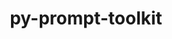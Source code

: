 ---
title: "py-prompt-toolkit"
layout: cache
categories: [package, develop-2024-03-17]
meta: {"versions": ["3.0.38"], "compilers": ["gcc@=11.1.0", "gcc@=11.4.0", "gcc@=7.5.0", "gcc@=9.4.0", "oneapi@=2024.0.0"], "oss": ["ubuntu18.04", "ubuntu20.04", "ubuntu22.04"], "platforms": ["linux"], "targets": ["neoverse_v1", "neoverse_v2", "ppc64le", "x86_64_v3"], "stacks": ["data-vis-sdk", "e4s", "e4s-neoverse-v2", "e4s-neoverse_v1", "e4s-oneapi", "e4s-power", "radiuss", "root"], "num_specs": 14, "num_specs_by_stack": {"radiuss": 1, "root": 14, "e4s-power": 2, "data-vis-sdk": 2, "e4s-neoverse_v1": 2, "e4s-neoverse-v2": 2, "e4s": 3, "e4s-oneapi": 2}}
spec_details: [{"hash": "flqmk3irdbti2ucizzem4opkbzbrugr5", "compiler": "gcc@=7.5.0", "versions": ["3.0.38"], "os": "ubuntu18.04", "platform": "linux", "target": "x86_64_v3", "variants": ["build_system=python_pip"], "stacks": ["radiuss", "root"], "size": "-", "tarball": "https://binaries.spack.io/releases/develop-2024-03-17/build_cache/linux-ubuntu18.04-x86_64_v3/gcc-7.5.0/py-prompt-toolkit-3.0.38/linux-ubuntu18.04-x86_64_v3-gcc-7.5.0-py-prompt-toolkit-3.0.38-flqmk3irdbti2ucizzem4opkbzbrugr5.spack"}, {"hash": "i5wkjro53vsqov3tyh2ocapkwk2rozby", "compiler": "gcc@=9.4.0", "versions": ["3.0.38"], "os": "ubuntu20.04", "platform": "linux", "target": "ppc64le", "variants": ["build_system=python_pip"], "stacks": ["root", "e4s-power"], "size": "-", "tarball": "https://binaries.spack.io/releases/develop-2024-03-17/build_cache/linux-ubuntu20.04-ppc64le/gcc-9.4.0/py-prompt-toolkit-3.0.38/linux-ubuntu20.04-ppc64le-gcc-9.4.0-py-prompt-toolkit-3.0.38-i5wkjro53vsqov3tyh2ocapkwk2rozby.spack"}, {"hash": "b6cosubbvcfrc4d4y2lnfffw3jxgqqtg", "compiler": "gcc@=9.4.0", "versions": ["3.0.38"], "os": "ubuntu20.04", "platform": "linux", "target": "ppc64le", "variants": ["build_system=python_pip"], "stacks": ["root", "e4s-power"], "size": "-", "tarball": "https://binaries.spack.io/releases/develop-2024-03-17/build_cache/linux-ubuntu20.04-ppc64le/gcc-9.4.0/py-prompt-toolkit-3.0.38/linux-ubuntu20.04-ppc64le-gcc-9.4.0-py-prompt-toolkit-3.0.38-b6cosubbvcfrc4d4y2lnfffw3jxgqqtg.spack"}, {"hash": "mwkhpxxmnjff7n623t7coyjuoiu5choz", "compiler": "gcc@=11.1.0", "versions": ["3.0.38"], "os": "ubuntu20.04", "platform": "linux", "target": "x86_64_v3", "variants": ["build_system=python_pip"], "stacks": ["data-vis-sdk", "root"], "size": "-", "tarball": "https://binaries.spack.io/releases/develop-2024-03-17/build_cache/linux-ubuntu20.04-x86_64_v3/gcc-11.1.0/py-prompt-toolkit-3.0.38/linux-ubuntu20.04-x86_64_v3-gcc-11.1.0-py-prompt-toolkit-3.0.38-mwkhpxxmnjff7n623t7coyjuoiu5choz.spack"}, {"hash": "sy6nngv3iianysy5b5l3d5xkxnif5mj5", "compiler": "gcc@=11.1.0", "versions": ["3.0.38"], "os": "ubuntu20.04", "platform": "linux", "target": "x86_64_v3", "variants": ["build_system=python_pip"], "stacks": ["data-vis-sdk", "root"], "size": "-", "tarball": "https://binaries.spack.io/releases/develop-2024-03-17/build_cache/linux-ubuntu20.04-x86_64_v3/gcc-11.1.0/py-prompt-toolkit-3.0.38/linux-ubuntu20.04-x86_64_v3-gcc-11.1.0-py-prompt-toolkit-3.0.38-sy6nngv3iianysy5b5l3d5xkxnif5mj5.spack"}, {"hash": "ihrtj32szjbwwtqsvq5fmllzred2jyt7", "compiler": "gcc@=11.4.0", "versions": ["3.0.38"], "os": "ubuntu22.04", "platform": "linux", "target": "neoverse_v1", "variants": ["build_system=python_pip"], "stacks": ["e4s-neoverse_v1", "root"], "size": "-", "tarball": "https://binaries.spack.io/releases/develop-2024-03-17/build_cache/linux-ubuntu22.04-neoverse_v1/gcc-11.4.0/py-prompt-toolkit-3.0.38/linux-ubuntu22.04-neoverse_v1-gcc-11.4.0-py-prompt-toolkit-3.0.38-ihrtj32szjbwwtqsvq5fmllzred2jyt7.spack"}, {"hash": "7lw67nawj7vkhqczdidu65msc7efknpk", "compiler": "gcc@=11.4.0", "versions": ["3.0.38"], "os": "ubuntu22.04", "platform": "linux", "target": "neoverse_v1", "variants": ["build_system=python_pip"], "stacks": ["e4s-neoverse_v1", "root"], "size": "-", "tarball": "https://binaries.spack.io/releases/develop-2024-03-17/build_cache/linux-ubuntu22.04-neoverse_v1/gcc-11.4.0/py-prompt-toolkit-3.0.38/linux-ubuntu22.04-neoverse_v1-gcc-11.4.0-py-prompt-toolkit-3.0.38-7lw67nawj7vkhqczdidu65msc7efknpk.spack"}, {"hash": "ov62iupfxamwrmqwybaqbiwzmuxii2qa", "compiler": "gcc@=11.4.0", "versions": ["3.0.38"], "os": "ubuntu22.04", "platform": "linux", "target": "neoverse_v2", "variants": ["build_system=python_pip"], "stacks": ["e4s-neoverse-v2", "root"], "size": "-", "tarball": "https://binaries.spack.io/releases/develop-2024-03-17/build_cache/linux-ubuntu22.04-neoverse_v2/gcc-11.4.0/py-prompt-toolkit-3.0.38/linux-ubuntu22.04-neoverse_v2-gcc-11.4.0-py-prompt-toolkit-3.0.38-ov62iupfxamwrmqwybaqbiwzmuxii2qa.spack"}, {"hash": "lxtehttq3befahdmnpcyrigzuyh3f36i", "compiler": "gcc@=11.4.0", "versions": ["3.0.38"], "os": "ubuntu22.04", "platform": "linux", "target": "neoverse_v2", "variants": ["build_system=python_pip"], "stacks": ["e4s-neoverse-v2", "root"], "size": "-", "tarball": "https://binaries.spack.io/releases/develop-2024-03-17/build_cache/linux-ubuntu22.04-neoverse_v2/gcc-11.4.0/py-prompt-toolkit-3.0.38/linux-ubuntu22.04-neoverse_v2-gcc-11.4.0-py-prompt-toolkit-3.0.38-lxtehttq3befahdmnpcyrigzuyh3f36i.spack"}, {"hash": "u6fmbrtclec3m2ozrvtexqcecgh2focp", "compiler": "gcc@=11.4.0", "versions": ["3.0.38"], "os": "ubuntu22.04", "platform": "linux", "target": "x86_64_v3", "variants": ["build_system=python_pip"], "stacks": ["root", "e4s"], "size": "-", "tarball": "https://binaries.spack.io/releases/develop-2024-03-17/build_cache/linux-ubuntu22.04-x86_64_v3/gcc-11.4.0/py-prompt-toolkit-3.0.38/linux-ubuntu22.04-x86_64_v3-gcc-11.4.0-py-prompt-toolkit-3.0.38-u6fmbrtclec3m2ozrvtexqcecgh2focp.spack"}, {"hash": "imght2d3bza2p5pgu2e2ssuvt7obcbh4", "compiler": "gcc@=11.4.0", "versions": ["3.0.38"], "os": "ubuntu22.04", "platform": "linux", "target": "x86_64_v3", "variants": ["build_system=python_pip"], "stacks": ["root", "e4s"], "size": "-", "tarball": "https://binaries.spack.io/releases/develop-2024-03-17/build_cache/linux-ubuntu22.04-x86_64_v3/gcc-11.4.0/py-prompt-toolkit-3.0.38/linux-ubuntu22.04-x86_64_v3-gcc-11.4.0-py-prompt-toolkit-3.0.38-imght2d3bza2p5pgu2e2ssuvt7obcbh4.spack"}, {"hash": "pks4lwqahe5nixbanrmo2cfh5nvan2sd", "compiler": "gcc@=11.4.0", "versions": ["3.0.38"], "os": "ubuntu22.04", "platform": "linux", "target": "x86_64_v3", "variants": ["build_system=python_pip"], "stacks": ["root", "e4s"], "size": "-", "tarball": "https://binaries.spack.io/releases/develop-2024-03-17/build_cache/linux-ubuntu22.04-x86_64_v3/gcc-11.4.0/py-prompt-toolkit-3.0.38/linux-ubuntu22.04-x86_64_v3-gcc-11.4.0-py-prompt-toolkit-3.0.38-pks4lwqahe5nixbanrmo2cfh5nvan2sd.spack"}, {"hash": "gevhxi7molwqxxwmzed64ths4mpmrx6t", "compiler": "oneapi@=2024.0.0", "versions": ["3.0.38"], "os": "ubuntu22.04", "platform": "linux", "target": "x86_64_v3", "variants": ["build_system=python_pip"], "stacks": ["root", "e4s-oneapi"], "size": "-", "tarball": "https://binaries.spack.io/releases/develop-2024-03-17/build_cache/linux-ubuntu22.04-x86_64_v3/oneapi-2024.0.0/py-prompt-toolkit-3.0.38/linux-ubuntu22.04-x86_64_v3-oneapi-2024.0.0-py-prompt-toolkit-3.0.38-gevhxi7molwqxxwmzed64ths4mpmrx6t.spack"}, {"hash": "nbqzhucz5vs6cekuelu5z7efmipxyyym", "compiler": "oneapi@=2024.0.0", "versions": ["3.0.38"], "os": "ubuntu22.04", "platform": "linux", "target": "x86_64_v3", "variants": ["build_system=python_pip"], "stacks": ["root", "e4s-oneapi"], "size": "-", "tarball": "https://binaries.spack.io/releases/develop-2024-03-17/build_cache/linux-ubuntu22.04-x86_64_v3/oneapi-2024.0.0/py-prompt-toolkit-3.0.38/linux-ubuntu22.04-x86_64_v3-oneapi-2024.0.0-py-prompt-toolkit-3.0.38-nbqzhucz5vs6cekuelu5z7efmipxyyym.spack"}]
---
